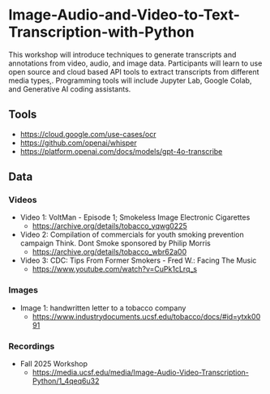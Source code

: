 # Image-Audio-and-Video-to-Text-Transcription-with-Python

This workshop will introduce techniques to generate transcripts and annotations from video, audio, and image data. Participants will learn to use open source and cloud based API tools to extract transcripts from different media types,. Programming tools will include Jupyter Lab, Google Colab, and Generative AI coding assistants.

## Tools

* https://cloud.google.com/use-cases/ocr
* https://github.com/openai/whisper
* https://platform.openai.com/docs/models/gpt-4o-transcribe

## Data

### Videos

* Video 1: VoltMan - Episode 1; Smokeless Image Electronic Cigarettes
  * https://archive.org/details/tobacco_yqwg0225
* Video 2: Compilation of commercials for youth smoking prevention campaign Think. Dont Smoke sponsored by Philip Morris
  * https://archive.org/details/tobacco_wbr62a00
* Video 3: CDC: Tips From Former Smokers - Fred W.: Facing The Music
  * https://www.youtube.com/watch?v=CuPk1cLrq_s

### Images

* Image 1: handwritten letter to a tobacco company
  * https://www.industrydocuments.ucsf.edu/tobacco/docs/#id=ytxk0091
 
### Recordings

* Fall 2025 Workshop
  * https://media.ucsf.edu/media/Image-Audio-Video-Transcription-Python/1_4qeq6u32


